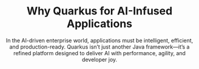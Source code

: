 ---
layout: ai-quarkus-for-ai
title: Why Quarkus for AI-Infused Applications
subtitle: In the AI-driven enterprise world, applications must be intelligent, efficient, and production-ready. Quarkus isn’t just another Java framework—it’s a refined platform designed to deliver AI with performance, agility, and developer joy.
permalink: /quarkus-for-ai/
---